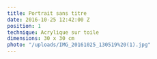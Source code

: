 ```yaml
---
title: Portrait sans titre
date: 2016-10-25 12:42:00 Z
position: 1
technique: Acrylique sur toile
dimensions: 30 x 30 cm
photo: "/uploads/IMG_20161025_130519%20(1).jpg"
---
```



